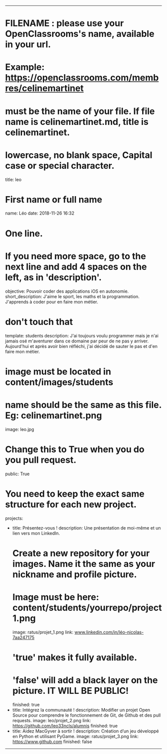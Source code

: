 ---

# FILENAME : please use your OpenClassrooms's name, available in your url.
# Example: https://openclassrooms.com/membres/celinemartinet
# must be the name of your file. If file name is celinemartinet.md, title is celinemartinet.
# lowercase, no blank space, Capital case or special character.
title: leo

# First name or full name
name: Léo
date: 2018-11-26 16:32

# One line.
# If you need more space, go to the next line and add 4 spaces on the left, as in 'description'.
objective: Pouvoir coder des applications iOS en autonomie.
short_description: J'aime le sport, les maths et la programmation. J'apprends à coder pour en faire mon métier.

# don't touch that
template: students
description:
    J'ai toujours voulu programmer mais je n'ai jamais osé m'aventurer dans ce domaine par peur de ne pas y arriver. Aujourd'hui et après avoir bien réfléchi, j'ai décidé de sauter le pas et d'en faire mon métier.

# image must be located in content/images/students
# name should be the same as this file. Eg: celinemartinet.png
image: leo.jpg

# Change this to True when you do you pull request.
public: True

# You need to keep the exact same structure for each new project.
projects:
  - title: Présentez-vous !
    description: Une présentation de moi-même et un lien vers mon LinkedIn.
    # Create a new repository for your images. Name it the same as your nickname and profile picture.
    # Image must be here: content/students/yourrepo/project1.png
    image: ratus/projet_1.png
    link: www.linkedin.com/in/léo-nicolas-7aa247175
    # 'true' makes it fully available.
    # 'false' will add a black layer on the picture. IT WILL BE PUBLIC!
    finished: true
  - title: Intégrez la communauté !
    description: Modifier un projet Open Source pour comprendre le fonctionnement de Git, de Github et des pull requests. 
    image: leo/projet_2.png
    link: https://github.com/leo33ncls/alumnis
    finished: true
  - title: Aidez MacGyver à sortir !
    description: Création d’un jeu développé en Python et utilisant PyGame.
    image: ratus/projet_3.png
    link: https://www.github.com
    finished: false
---